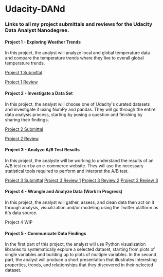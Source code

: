 # Udacity-DANd
### Links to all my project submittals and reviews for the Udacity Data Analyst Nanodegree.

#### Project 1 - Exploring Weather Trends

In this project, the analyst will analyze local and global temperature data and compare the temperature trends where they live to overall global temperature trends.

[Project 1 Submittal](https://github.com/stephenbarraza/Udacity-DANd/blob/main/Project_1_Explore_Weather_Trends.pdf)

[Project 1 Review](https://github.com/stephenbarraza/Udacity-DANd/blob/main/Project_1_Instructor_Review.pdf)

#### Project 2 - Investigate a Data Set

In this project, the analyst will choose one of Udacity's curated datasets and investigate it using NumPy and pandas. They will go through the entire data analysis process, starting by posing a question and finishing by sharing their findings.

[Project 2 Submittal](https://github.com/stephenbarraza/Udacity-DANd/blob/main/Project_2_Investigate_a_Dataset.pdf)

[Project 2 Review](https://github.com/stephenbarraza/Udacity-DANd/blob/main/Project_2_Instructor_Review.pdf)

#### Project 3 - Analyze A/B Test Results

In this project, the analyste will be working to understand the results of an A/B test run by an e-commerce website.  They will use the necessary statistical tools required to perform and interpret the A/B test.

[Project 3 Submittal](https://github.com/stephenbarraza/Udacity-DANd/blob/main/Project_3_Analyze_AB_test_Results.pdf)
[Project 3 Review 1](https://github.com/stephenbarraza/Udacity-DANd/blob/main/Project_3_Instructor_Review_1.pdf)
[Project 3 Review 2](https://github.com/stephenbarraza/Udacity-DANd/blob/main/Project_3_Instructor_Review_2.pdf)
[Project 3 Review 3](https://github.com/stephenbarraza/Udacity-DANd/blob/main/Project_3_Instructor_Review_3.pdf)

#### Project 4 - Wrangle and Analyze Data (Work In Progress)

In this project, the analyst will gather, assess, and clean data then act on it through analysis, visualization and/or modeling using the Twitter platform as it's data source.

Project 4 WIP

#### Project 5 - Communicate Data Findings

In the first part of this project, the analyst will use Python visualization libraries to systematically explore a selected dataset, starting from plots of single variables and building up to plots of multiple variables. In the second part, the analyst will produce a short presentation that illustrates interesting properties, trends, and relationships that they discovered in their selected dataset. 
